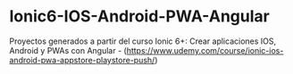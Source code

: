 # Ionic6-IOS-Android-PWA-Angular
Proyectos generados a partir del curso Ionic 6+: Crear aplicaciones IOS, Android y PWAs con Angular - (https://www.udemy.com/course/ionic-ios-android-pwa-appstore-playstore-push/)
